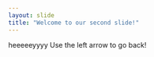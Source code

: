 ```yaml
---
layout: slide
title: "Welcome to our second slide!"
---
```

heeeeeyyyy
Use the left arrow to go back!
